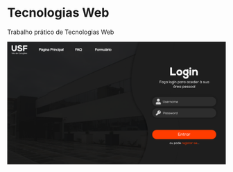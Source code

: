 # Tecnologias Web
 Trabalho prático de Tecnologias Web

![alt text](Layout%20Site%20TWEB.png "Logo Title Text 1")
